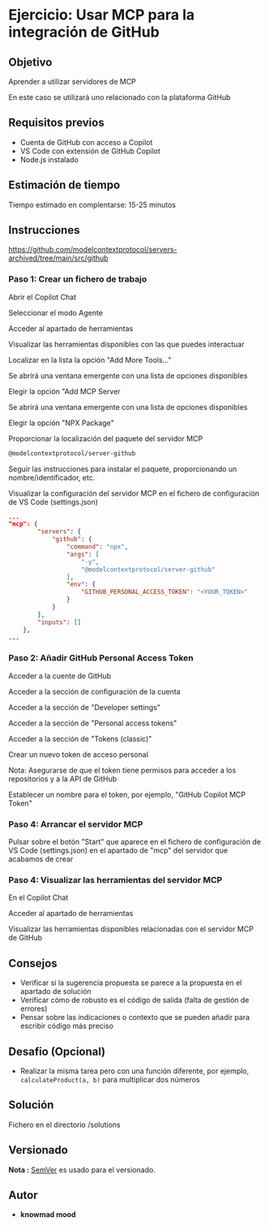# Ejercicio: Usar MCP para la integración de GitHub

## Objetivo

Aprender a utilizar servidores de MCP

En este caso se utilizará uno relacionado con la plataforma GitHub

## Requisitos previos

- Cuenta de GitHub con acceso a Copilot
- VS Code con extensión de GitHub Copilot
- Node.js instalado

## Estimación de tiempo

Tiempo estimado en complentarse: 15-25 minutos

## Instrucciones

https://github.com/modelcontextprotocol/servers-archived/tree/main/src/github


### Paso 1: Crear un fichero de trabajo

Abrir el Copilot Chat

Seleccionar el modo Agente

Acceder al apartado de herramientas

Visualizar las herramientas disponibles con las que puedes interactuar

Localizar en la lista la opción "Add More Tools..."

Se abrirá una ventana emergente con una lista de opciones disponibles

Elegir la opción "Add MCP Server

Se abrirá una ventana emergente con una lista de opciones disponibles

Elegir la opción "NPX Package"

Proporcionar la localización del paquete del servidor MCP

```bash
@modelcontextprotocol/server-github
```

Seguir las instrucciones para instalar el paquete, proporcionando un nombre/identificador, etc.

Visualizar la configuración del servidor MCP en el fichero de configuración de VS Code (settings.json)

```json
...
"mcp": {
        "servers": {
            "github": {
                "command": "npx",
                "args": [
                    "-y",
                    "@modelcontextprotocol/server-github"
                ],
                "env": {
                    "GITHUB_PERSONAL_ACCESS_TOKEN": "<YOUR_TOKEN>"
                }
            }
        },
        "inputs": []
    },
...
```

### Paso 2: Añadir GitHub Personal Access Token

Acceder a la cuente de GitHub

Acceder a la sección de configuración de la cuenta

Acceder a la sección de "Developer settings"

Acceder a la sección de "Personal access tokens"

Acceder a la sección de "Tokens (classic)"

Crear un nuevo token de acceso personal

Nota: Asegurarse de que el token tiene permisos para acceder a los repositorios y a la API de GitHub

Establecer un nombre para el token, por ejemplo, "GitHub Copilot MCP Token"


### Paso 4: Arrancar el servidor MCP

Pulsar sobre el botón "Start" que aparece en el fichero de configuración de VS Code (settings.json) en el apartado de "mcp" del servidor que acabamos de crear

### Paso 4: Visualizar las herramientas del servidor MCP

En el Copilot Chat

Acceder al apartado de herramientas

Visualizar las herramientas disponibles relacionadas con el servidor MCP de GitHub

## Consejos

- Verificar si la sugerencia propuesta se parece a la propuesta en el apartado de solución
- Verificar cómo de robusto es el código de salida (falta de gestión de errores)
- Pensar sobre las indicaciones o contexto que se pueden añadir para escribir código más preciso

## Desafio (Opcional)

- Realizar la misma tarea pero con una función diferente, por ejemplo, `calculateProduct(a, b)` para multiplicar dos números

## Solución

Fichero en el directorio /solutions

## Versionado

**Nota :** [SemVer](http://semver.org/) es usado para el versionado.

## Autor

* **knowmad mood**